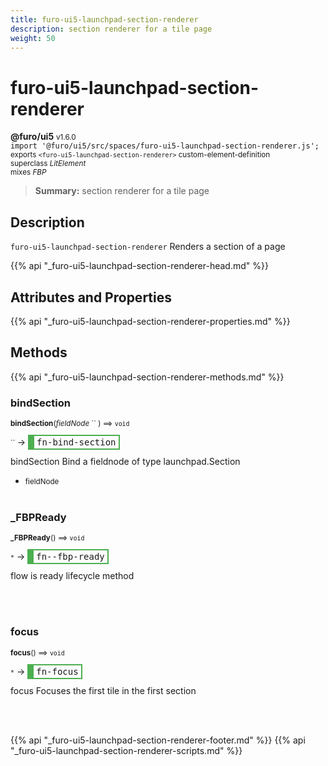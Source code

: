 ```yaml
---
title: furo-ui5-launchpad-section-renderer
description: section renderer for a tile page
weight: 50
---
```


# furo-ui5-launchpad-section-renderer
**@furo/ui5** <small>v1.6.0</small>
<br>`import '@furo/ui5/src/spaces/furo-ui5-launchpad-section-renderer.js';`<small>
<br>exports `<furo-ui5-launchpad-section-renderer>` custom-element-definition
<br>superclass *LitElement*
<br> mixes *FBP*</small>

> **Summary:** section renderer for a tile page

## Description

`furo-ui5-launchpad-section-renderer`
 Renders a section of a page

{{% api "_furo-ui5-launchpad-section-renderer-head.md" %}}

## Attributes and Properties
{{% api "_furo-ui5-launchpad-section-renderer-properties.md" %}}






## Methods
{{% api "_furo-ui5-launchpad-section-renderer-methods.md" %}}


### **bindSection**
<small>**bindSection**(*fieldNode* `` ) ⟹ `void`</small>

<small>`` </small> →
<span  style="border-width:2px 2px 2px 10px; border-style: solid;border-color:  rgb(76, 175, 80);font-family:monospace; padding:2px 4px;">fn-bind-section</span>

bindSection Bind a fieldnode of type launchpad.Section

- <small>fieldNode </small>
<br><br>

### **_FBPReady**
<small>**_FBPReady**() ⟹ `void`</small>

<small>`*`</small> →
<span  style="border-width:2px 2px 2px 10px; border-style: solid;border-color:  rgb(76, 175, 80);font-family:monospace; padding:2px 4px;">fn--fbp-ready</span>

flow is ready lifecycle method

<br><br>

### **focus**
<small>**focus**() ⟹ `void`</small>

<small>`*`</small> →
<span  style="border-width:2px 2px 2px 10px; border-style: solid;border-color:  rgb(76, 175, 80);font-family:monospace; padding:2px 4px;">fn-focus</span>

focus Focuses the first tile in the first section

<br><br>




{{% api "_furo-ui5-launchpad-section-renderer-footer.md" %}}
{{% api "_furo-ui5-launchpad-section-renderer-scripts.md" %}}
